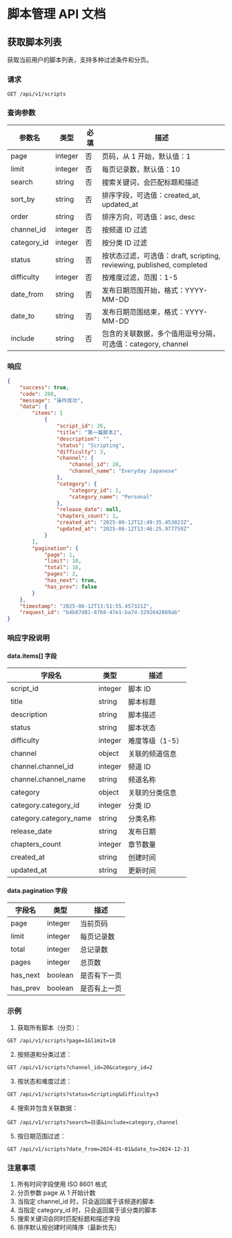# 脚本管理 API 文档

## 获取脚本列表

获取当前用户的脚本列表，支持多种过滤条件和分页。

### 请求

```http
GET /api/v1/scripts
```

### 查询参数

| 参数名 | 类型 | 必填 | 描述 |
|--------|------|------|------|
| page | integer | 否 | 页码，从 1 开始，默认值：1 |
| limit | integer | 否 | 每页记录数，默认值：10 |
| search | string | 否 | 搜索关键词，会匹配标题和描述 |
| sort_by | string | 否 | 排序字段，可选值：created_at, updated_at |
| order | string | 否 | 排序方向，可选值：asc, desc |
| channel_id | integer | 否 | 按频道 ID 过滤 |
| category_id | integer | 否 | 按分类 ID 过滤 |
| status | string | 否 | 按状态过滤，可选值：draft, scripting, reviewing, published, completed |
| difficulty | integer | 否 | 按难度过滤，范围：1-5 |
| date_from | string | 否 | 发布日期范围开始，格式：YYYY-MM-DD |
| date_to | string | 否 | 发布日期范围结束，格式：YYYY-MM-DD |
| include | string | 否 | 包含的关联数据，多个值用逗号分隔，可选值：category, channel |

### 响应

```json
{
    "success": true,
    "code": 200,
    "message": "操作成功",
    "data": {
        "items": [
            {
                "script_id": 26,
                "title": "第一篇脚本2",
                "description": "",
                "status": "Scripting",
                "difficulty": 3,
                "channel": {
                    "channel_id": 20,
                    "channel_name": "Everyday Japanese"
                },
                "category": {
                    "category_id": 2,
                    "category_name": "Personal"
                },
                "release_date": null,
                "chapters_count": 1,
                "created_at": "2025-06-12T12:49:35.453023Z",
                "updated_at": "2025-06-12T13:46:25.977759Z"
            }
        ],
        "pagination": {
            "page": 1,
            "limit": 10,
            "total": 18,
            "pages": 2,
            "has_next": true,
            "has_prev": false
        }
    },
    "timestamp": "2025-06-12T13:51:55.457321Z",
    "request_id": "b4b87d81-8768-47e1-ba7d-3292642669ab"
}
```

### 响应字段说明

#### data.items[] 字段

| 字段名 | 类型 | 描述 |
|--------|------|------|
| script_id | integer | 脚本 ID |
| title | string | 脚本标题 |
| description | string | 脚本描述 |
| status | string | 脚本状态 |
| difficulty | integer | 难度等级（1-5） |
| channel | object | 关联的频道信息 |
| channel.channel_id | integer | 频道 ID |
| channel.channel_name | string | 频道名称 |
| category | object | 关联的分类信息 |
| category.category_id | integer | 分类 ID |
| category.category_name | string | 分类名称 |
| release_date | string | 发布日期 |
| chapters_count | integer | 章节数量 |
| created_at | string | 创建时间 |
| updated_at | string | 更新时间 |

#### data.pagination 字段

| 字段名 | 类型 | 描述 |
|--------|------|------|
| page | integer | 当前页码 |
| limit | integer | 每页记录数 |
| total | integer | 总记录数 |
| pages | integer | 总页数 |
| has_next | boolean | 是否有下一页 |
| has_prev | boolean | 是否有上一页 |

### 示例

1. 获取所有脚本（分页）：
```http
GET /api/v1/scripts?page=1&limit=10
```

2. 按频道和分类过滤：
```http
GET /api/v1/scripts?channel_id=20&category_id=2
```

3. 按状态和难度过滤：
```http
GET /api/v1/scripts?status=Scripting&difficulty=3
```

4. 搜索并包含关联数据：
```http
GET /api/v1/scripts?search=日语&include=category,channel
```

5. 按日期范围过滤：
```http
GET /api/v1/scripts?date_from=2024-01-01&date_to=2024-12-31
```

### 注意事项

1. 所有时间字段使用 ISO 8601 格式
2. 分页参数 page 从 1 开始计数
3. 当指定 channel_id 时，只会返回属于该频道的脚本
4. 当指定 category_id 时，只会返回属于该分类的脚本
5. 搜索关键词会同时匹配标题和描述字段
6. 排序默认按创建时间降序（最新优先） 